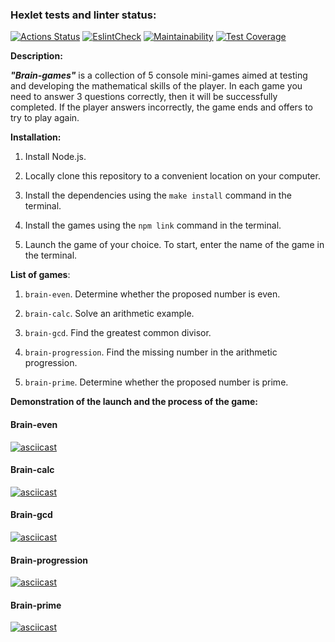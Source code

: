 ### Hexlet tests and linter status:
[![Actions Status](https://github.com/botanik-lena/frontend-project-lvl1/workflows/hexlet-check/badge.svg)](https://github.com/botanik-lena/frontend-project-lvl1/actions) [![EslintCheck](https://github.com/botanik-lena/frontend-project-lvl1/actions/workflows/workflows.yml/badge.svg)](https://github.com/botanik-lena/frontend-project-lvl1/actions/workflows/workflows.yml) [![Maintainability](https://api.codeclimate.com/v1/badges/a99a88d28ad37a79dbf6/maintainability)](https://codeclimate.com/github/codeclimate/codeclimate/maintainability) [![Test Coverage](https://api.codeclimate.com/v1/badges/a99a88d28ad37a79dbf6/test_coverage)](https://codeclimate.com/github/codeclimate/codeclimate/test_coverage)



**Description:**

_**"Brain-games"**_ is a collection of 5 console mini-games aimed at testing and developing the mathematical skills of the player. In each game you need to answer 3 questions correctly, then it will be successfully completed. If the player answers incorrectly, the game ends and offers to try to play again.

**Installation:**

1. Install Node.js.

2. Locally clone this repository to a convenient location on your computer.

3. Install the dependencies using the `make install` command in the terminal.

4. Install the games using the `npm link` command in the terminal.

5. Launch the game of your choice. To start, enter the name of the game in the terminal.


**List of games**:

1. `brain-even`. Determine whether the proposed number is even.

2. `brain-calc`. Solve an arithmetic example.

3. `brain-gcd`. Find the greatest common divisor.

4. `brain-progression`. Find the missing number in the arithmetic progression.

5. `brain-prime`. Determine whether the proposed number is prime.


**Demonstration of the launch and the process of the game:**

#### Brain-even
[![asciicast](https://asciinema.org/a/mBiRD97UxLS5k7CJvE3wJz7NP.svg)](https://asciinema.org/a/mBiRD97UxLS5k7CJvE3wJz7NP)

#### Brain-calc
[![asciicast](https://asciinema.org/a/DOfFoCapjh6LnSSgm3nPTM185.svg)](https://asciinema.org/a/DOfFoCapjh6LnSSgm3nPTM185)

#### Brain-gcd
[![asciicast](https://asciinema.org/a/9DTqpgb6tTLqo5ATVzQjQqzkS.svg)](https://asciinema.org/a/9DTqpgb6tTLqo5ATVzQjQqzkS)

#### Brain-progression
[![asciicast](https://asciinema.org/a/zXjNblStHFqpSH38kdlF29BHQ.svg)](https://asciinema.org/a/zXjNblStHFqpSH38kdlF29BHQ)

#### Brain-prime
[![asciicast](https://asciinema.org/a/09JSWCo2L8BwwIaPpZMxtwDIp.svg)](https://asciinema.org/a/09JSWCo2L8BwwIaPpZMxtwDIp)